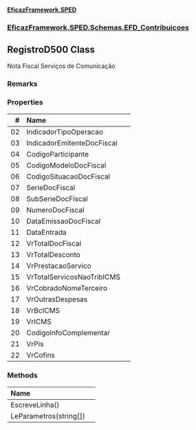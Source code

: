 #### [EficazFramework.SPED](EficazFrameworkSPED.md 'EficazFramework SPED')
### [EficazFramework.SPED.Schemas.EFD_Contribuicoes](EficazFramework.SPED.Schemas.EFD_Contribuicoes.md 'EficazFramework.SPED.Schemas.EFD_Contribuicoes')

## RegistroD500 Class

Nota Fiscal Serviços de Comunicação

### Remarks
### Properties

| # | Name | |
| ---: | :--- | :--- |
| 02 | IndicadorTipoOperacao |  |
| 03 | IndicadorEmitenteDocFiscal |  |
| 04 | CodigoParticipante |  |
| 05 | CodigoModeloDocFiscal |  |
| 06 | CodigoSituacaoDocFiscal |  |
| 07 | SerieDocFiscal |  |
| 08 | SubSerieDocFiscal |  |
| 09 | NumeroDocFiscal |  |
| 10 | DataEmissaoDocFiscal |  |
| 11 | DataEntrada |  |
| 12 | VrTotalDocFiscal |  |
| 13 | VrTotalDesconto |  |
| 14 | VrPrestacaoServico |  |
| 15 | VrTotalServicosNaoTribICMS |  |
| 16 | VrCobradoNomeTerceiro |  |
| 17 | VrOutrasDespesas |  |
| 18 | VrBcICMS |  |
| 19 | VrICMS |  |
| 20 | CodigoInfoComplementar |  |
| 21 | VrPis |  |
| 22 | VrCofins |  |
### Methods

| Name | |
| :--- | :--- |
| EscreveLinha() |  |
| LeParametros(string[]) |  |

